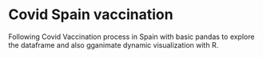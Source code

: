# Covid Spain vaccination
 Following Covid Vaccination process in Spain with basic pandas to explore the dataframe and also gganimate dynamic visualization with R.
